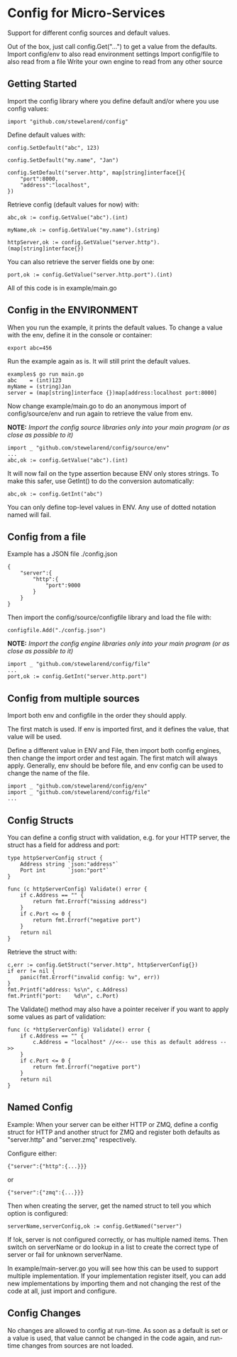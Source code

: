 # Config for Micro-Services

Support for different config sources and default values.

Out of the box, just call config.Get("...") to get a value from the defaults.
Import config/env to also read environment settings
Import config/file to also read from a file
Write your own engine to read from any other source

## Getting Started
Import the config library where you define default and/or where you use config values:
```
import "github.com/stewelarend/config"
```

Define default values with:
```
config.SetDefault("abc", 123)

config.SetDefault("my.name", "Jan")

config.SetDefault("server.http", map[string]interface{}{
    "port":8000,
    "address":"localhost",
})
```

Retrieve config (default values for now) with:
```
abc,ok := config.GetValue("abc").(int)

myName,ok := config.GetValue("my.name").(string)

httpServer,ok := config.GetValue("server.http").(map[string]interface{})
```

You can also retrieve the server fields one by one:
```
port,ok := config.GetValue("server.http.port").(int)
```

All of this code is in example/main.go

## Config in the ENVIRONMENT
When you run the example, it prints the default values.
To change a value with the env, define it in the console or container:
```
export abc=456
```
Run the example again as is. It will still print the default values.
```
examples$ go run main.go
abc    = (int)123
myName = (string)Jan
server = (map[string]interface {})map[address:localhost port:8000]
```

Now change example/main.go to do an anonymous import of config/source/env and run again to retrieve the value from env.

**NOTE:** _Import the config source libraries only into your main program (or as close as possible to it)_
```
import _ "github.com/stewelarend/config/source/env"
...
abc,ok := config.GetValue("abc").(int)
```
It will now fail on the type assertion because ENV only stores strings. To make this safer, use GetInt() to do the conversion automatically:
```
abc,ok := config.GetInt("abc")
```
You can only define top-level values in ENV. Any use of dotted notation named will fail.

## Config from a file
Example has a JSON file ./config.json
```
{
    "server":{
        "http":{
            "port":9000
        }
    }
}
```
Then import the config/source/configfile library and load the file with:
```
configfile.Add("./config.json")
```

**NOTE:** _Import the config engine libraries only into your main program (or as close as possible to it)_
```
import _ "github.com/stewelarend/config/file"
...
port,ok := config.GetInt("server.http.port")
```
## Config from multiple sources
Import both env and configfile in the order they should apply.

The first match is used. If env is imported first, and it defines the value, that value will be used.

Define a different value in ENV and File, then import both config engines, then change the import order and test again. The first match will always apply. Generally, env should be before file, and env config can be used to change the name of the file.
```
import _ "github.com/stewelarend/config/env"
import _ "github.com/stewelarend/config/file"
...
```
## Config Structs
You can define a config struct with validation, e.g. for your HTTP server, the struct has a field for address and port:
```
type httpServerConfig struct {
    Address string `json:"address"`
    Port int       `json:"port"`
}

func (c httpServerConfig) Validate() error {
    if c.Address == "" {
        return fmt.Errorf("missing address")
    }
    if c.Port <= 0 {
        return fmt.Errorf("negative port")
    }
    return nil
}
```
Retrieve the struct with:
```
c,err := config.GetStruct("server.http", httpServerConfig{})
if err != nil {
    panic(fmt.Errorf("invalid config: %v", err))
}
fmt.Printf("address: %s\n", c.Address)
fmt.Printf("port:    %d\n", c.Port)
```
The Validate() method may also have a pointer receiver if you want to apply some values as part of validation:
```
func (c *httpServerConfig) Validate() error {
    if c.Address == "" {
        c.Address = "localhost" //<<-- use this as default address -->>
    }
    if c.Port <= 0 {
        return fmt.Errorf("negative port")
    }
    return nil
}
```
## Named Config
Example: When your server can be either HTTP or ZMQ, define a config struct for HTTP and another struct for ZMQ and register both defaults as "server.http" and "server.zmq" respectively.

Configure either:
```
{"server":{"http":{...}}}
```
or
```
{"server":{"zmq":{...}}}
```
Then when creating the server, get the named struct to tell you which option is configured:
```
serverName,serverConfig,ok := config.GetNamed("server")
```
If !ok, server is not configured correctly, or has multiple named items.
Then switch on serverName or do lookup in a list to create the correct type of server or fail for unknown serverName.

In example/main-server.go you will see how this can be used to support
multiple implementation. If your implementation register itself, you can add new implementations by importing them and not changing the rest of the code at all, just import and configure.

## Config Changes
No changes are allowed to config at run-time. As soon as a default is set or a value is used, that value cannot be changed in the code again, and run-time changes from sources are not loaded.

<!-- TODO!
## Config Documentation
To document your config, the values can be written to a file, or you can serve them as HTML etc. It is possible to see the default values and the actual values applied in this instance.

You should define defaults for all config to have proper documentation. Values without defaults will only appear in documentation after they have been retrieved.


Use either:
* config.Defaults() to get all the defaults defined in the code
* config.Defined() to get all values used so far
* config.Documented() to get full documentation for each known value

Use structs to define default values with human readable documentation in a doc-tag that will be available in config.Documented() output.
```
type httpServerConfig struct {
    Address string `json:"address" doc:"Interface address"`
    Port int       `json:"port"    doc:"TCP port to listen on"`
}
``` -->
